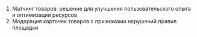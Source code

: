 1. Матчинг товаров: решение для улучшения пользовательского опыта и оптимизации ресурсов
2. Модерация карточек товаров с признаками нарушений правил площадки
